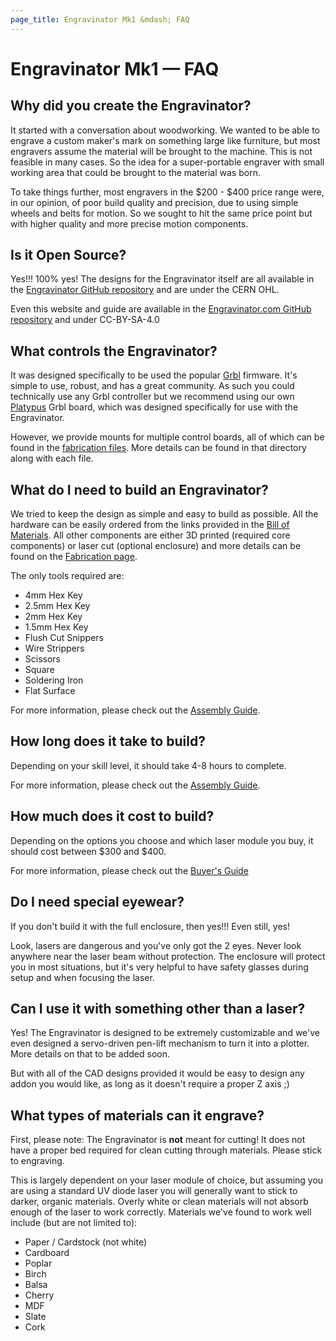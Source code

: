 ```yaml
---
page_title: Engravinator Mk1 &mdash; FAQ
---
```


# Engravinator Mk1 &mdash; FAQ

## Why did you create the Engravinator?

It started with a conversation about woodworking. We wanted to be able to engrave a custom maker's mark on something large like furniture, but most engravers assume the material will be brought to the machine. This is not feasible in many cases. So the idea for a super-portable engraver with small working area that could be brought to the material was born.

To take things further, most engravers in the $200 - $400 price range were, in our opinion, of poor build quality and precision, due to using simple wheels and belts for motion. So we sought to hit the same price point but with higher quality and more precise motion components.

## Is it Open Source?

Yes!!! 100% yes! The designs for the Engravinator itself are all available in the [Engravinator GitHub repository](https://github.com/ManiacalLabs/Engravinator) and are under the CERN OHL.

Even this website and guide are available in the [Engravinator.com GitHub repository](https://github.com/ManiacalLabs/Engravinator.com) and under CC-BY-SA-4.0

## What controls the Engravinator?

It was designed specifically to be used the popular [Grbl](https://github.com/gnea/grbl) firmware. It's simple to use, robust, and has a great community. As such you could technically use any Grbl controller but we recommend using our own [Platypus](https://github.com/ManiacalLabs/Platypus) Grbl board, which was designed specifically for use with the Engravinator.

However, we provide mounts for multiple control boards, all of which can be found in the [fabrication files](https://github.com/ManiacalLabs/Engravinator/tree/master/Mk1/Fabrication/3D_Printed/Controller_Box). More details can be found in that directory along with each file.

## What do I need to build an Engravinator?

We tried to keep the design as simple and easy to build as possible. All the hardware can be easily ordered from the links provided in the [Bill of Materials](/mk1/buy/). All other components are either 3D printed (required core components) or laser cut (optional enclosure) and more details can be found on the [Fabrication page](/mk1/print/).

The only tools required are:

- 4mm Hex Key
- 2.5mm Hex Key
- 2mm Hex Key
- 1.5mm Hex Key
- Flush Cut Snippers
- Wire Strippers
- Scissors
- Square
- Soldering Iron
- Flat Surface

For more information, please check out the [Assembly Guide](/mk1/build/).

## How long does it take to build?

Depending on your skill level, it should take 4-8 hours to complete.

For more information, please check out the [Assembly Guide](/mk1/build/).

## How much does it cost to build?

Depending on the options you choose and which laser module you buy, it should cost between $300 and $400.

For more information, please check out the [Buyer's Guide](/mk1/buy/)

## Do I need special eyewear?

If you don't build it with the full enclosure, then yes!!! Even still, yes!

Look, lasers are dangerous and you've only got the 2 eyes. Never look anywhere near the laser beam without protection. The enclosure will protect you in most situations, but it's very helpful to have safety glasses during setup and when focusing the laser.

## Can I use it with something other than a laser?

Yes! The Engravinator is designed to be extremely customizable and we've even designed a servo-driven pen-lift mechanism to turn it into a plotter. More details on that to be added soon.

But with all of the CAD designs provided it would be easy to design any addon you would like, as long as it doesn't require a proper Z axis ;)

## What types of materials can it engrave?

First, please note: The Engravinator is **not** meant for cutting! It does not have a proper bed required for clean cutting through materials. Please stick to engraving.

This is largely dependent on your laser module of choice, but assuming you are using a standard UV diode laser you will generally want to stick to darker, organic materials. Overly white or clean materials will not absorb enough of the laser to work correctly. Materials we've found to work well include (but are not limited to):

- Paper / Cardstock (not white)
- Cardboard
- Poplar
- Birch
- Balsa
- Cherry
- MDF
- Slate
- Cork
